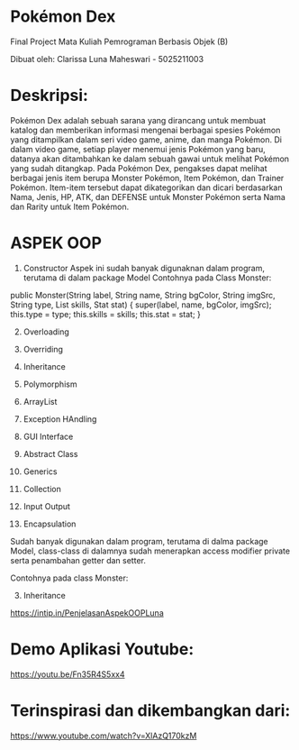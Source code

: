 # Pokémon Dex

Final Project Mata Kuliah Pemrograman Berbasis Objek (B)

Dibuat oleh: Clarissa Luna Maheswari - 5025211003


# Deskripsi: 

Pokémon Dex adalah sebuah sarana yang dirancang untuk membuat katalog dan memberikan informasi mengenai berbagai spesies Pokémon yang ditampilkan dalam seri video game, anime, dan manga Pokémon. Di dalam video game, setiap player menemui jenis Pokémon yang baru, datanya akan ditambahkan ke dalam sebuah gawai untuk melihat Pokémon yang sudah ditangkap. Pada Pokémon Dex, pengakses dapat melihat berbagai jenis item berupa Monster Pokémon, Item Pokémon, dan Trainer Pokémon. Item-item tersebut dapat dikategorikan dan dicari berdasarkan Nama, Jenis, HP, ATK, dan DEFENSE untuk Monster Pokémon serta Nama dan Rarity untuk Item Pokémon.

# ASPEK OOP


1) Constructor
Aspek ini sudah banyak digunaknan dalam program, terutama di dalam package Model
Contohnya pada Class Monster:

public Monster(String label, String name, String bgColor, String imgSrc,
                   String type, List<String> skills, 
                   Stat stat) {
        super(label, name, bgColor, imgSrc);
        this.type = type;
        this.skills = skills;
        this.stat = stat;
    }


2) Overloading

3) Overriding

4) Inheritance

5) Polymorphism

6) ArrayList

7) Exception HAndling

8) GUI Interface

9) Abstract Class

10) Generics

11) Collection

12) Input Output

13) Encapsulation

Sudah banyak digunakan dalam program, terutama di dalma package Model, class-class di dalamnya sudah menerapkan access modifier private serta penambahan getter dan setter.

Contohnya pada class Monster:

3) Inheritance

https://intip.in/PenjelasanAspekOOPLuna

# Demo Aplikasi Youtube:

https://youtu.be/Fn35R4S5xx4

# Terinspirasi dan dikembangkan dari:

https://www.youtube.com/watch?v=XlAzQ170kzM
